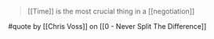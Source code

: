 > [[Time]] is the most crucial thing in a [[negotiation]]

#quote by [[Chris Voss]] on [[0 - Never Split The Difference]]